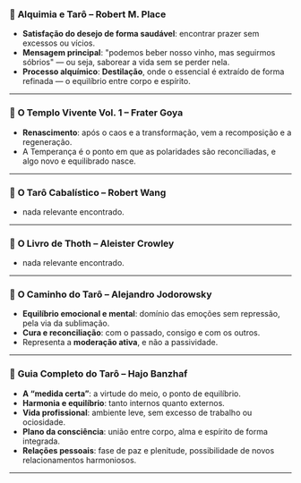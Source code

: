 ### 📘 **Alquimia e Tarô – Robert M. Place**

  * **Satisfação do desejo de forma saudável**: encontrar prazer sem excessos ou vícios.
  * **Mensagem principal**: "podemos beber nosso vinho, mas seguirmos sóbrios" — ou seja, saborear a vida sem se perder nela.
  * **Processo alquímico**: **Destilação**, onde o essencial é extraído de forma refinada — o equilíbrio entre corpo e espírito.


---

### 📙 **O Templo Vivente Vol. 1 – Frater Goya**

  * **Renascimento**: após o caos e a transformação, vem a recomposição e a regeneração.
  * A Temperança é o ponto em que as polaridades são reconciliadas, e algo novo e equilibrado nasce.


---

### 📕 **O Tarô Cabalístico – Robert Wang**

  * nada relevante encontrado.

---

### 📒 **O Livro de Thoth – Aleister Crowley**

  * nada relevante encontrado.
  
---

### 📓 **O Caminho do Tarô – Alejandro Jodorowsky**

  * **Equilíbrio emocional e mental**: domínio das emoções sem repressão, pela via da sublimação.
  * **Cura e reconciliação**: com o passado, consigo e com os outros.
  * Representa a **moderação ativa**, e não a passividade.

---

### 📗 **Guia Completo do Tarô – Hajo Banzhaf**

  * **A “medida certa”**: a virtude do meio, o ponto de equilíbrio.
  * **Harmonia e equilíbrio**: tanto internos quanto externos.
  * **Vida profissional**: ambiente leve, sem excesso de trabalho ou ociosidade.
  * **Plano da consciência**: união entre corpo, alma e espírito de forma integrada.
  * **Relações pessoais**: fase de paz e plenitude, possibilidade de novos relacionamentos harmoniosos.

---